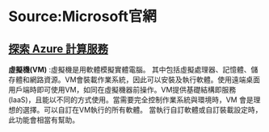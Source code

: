 # Source:Microsoft官網

## [探索 Azure 計算服務](https://docs.microsoft.com/zh-tw/learn/modules/azure-compute-fundamentals/)

**虛擬機(VM)** :虛擬機是用軟體模擬實體電腦。 其中包括虛擬處理器、記憶體、儲存體和網路資源。VM會裝載作業系統，因此可以安裝及執行軟體。使用遠端桌面用戶端時即可使用VM，如同在虛擬機器前操作。VM提供基礎結構即服務 (IaaS)，且能以不同的方式使用。當需要完全控制作業系統與環境時，VM 會是理想的選擇。可以自訂在VM執行的所有軟體。 當執行自訂軟體或自訂裝載設定時，此功能會相當有幫助。
